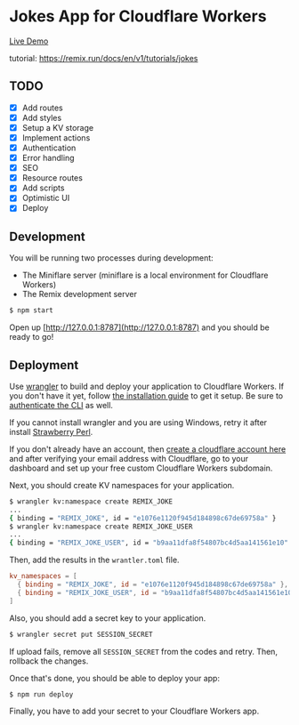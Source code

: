 # Jokes App for Cloudflare Workers

[Live Demo](remix-cloudflare-workers.seokmin.workers.dev)

tutorial: https://remix.run/docs/en/v1/tutorials/jokes

## TODO

- [x] Add routes
- [x] Add styles
- [x] Setup a KV storage
- [x] Implement actions
- [x] Authentication
- [x] Error handling
- [x] SEO
- [x] Resource routes
- [x] Add scripts
- [x] Optimistic UI
- [x] Deploy

## Development

You will be running two processes during development:

- The Miniflare server (miniflare is a local environment for Cloudflare Workers)
- The Remix development server

```sh
$ npm start
```

Open up [http://127.0.0.1:8787](http://127.0.0.1:8787) and you should be ready to go!

## Deployment

Use [wrangler](https://developers.cloudflare.com/workers/cli-wrangler) to build and deploy your application to Cloudflare Workers. If you don't have it yet, follow [the installation guide](https://developers.cloudflare.com/workers/cli-wrangler/install-update) to get it setup. Be sure to [authenticate the CLI](https://developers.cloudflare.com/workers/cli-wrangler/authentication) as well.

If you cannot install wrangler and you are using Windows, retry it after install [Strawberry Perl](https://strawberryperl.com/).

If you don't already have an account, then [create a cloudflare account here](https://dash.cloudflare.com/sign-up) and after verifying your email address with Cloudflare, go to your dashboard and set up your free custom Cloudflare Workers subdomain.

Next, you should create KV namespaces for your application.

```sh
$ wrangler kv:namespace create REMIX_JOKE
...
{ binding = "REMIX_JOKE", id = "e1076e1120f945d184898c67de69758a" }
$ wrangler kv:namespace create REMIX_JOKE_USER
...
{ binding = "REMIX_JOKE_USER", id = "b9aa11dfa8f54807bc4d5aa141561e10" }
```

Then, add the results in the `wrantler.toml` file.

```toml
kv_namespaces = [
  { binding = "REMIX_JOKE", id = "e1076e1120f945d184898c67de69758a" },
  { binding = "REMIX_JOKE_USER", id = "b9aa11dfa8f54807bc4d5aa141561e10" }
]
```

Also, you should add a secret key to your application.

```sh
$ wrangler secret put SESSION_SECRET
```

If upload fails, remove all `SESSION_SECRET` from the codes and retry. Then, rollback the changes.

Once that's done, you should be able to deploy your app:

```sh
$ npm run deploy
```

Finally, you have to add your secret to your Cloudflare Workers app.
